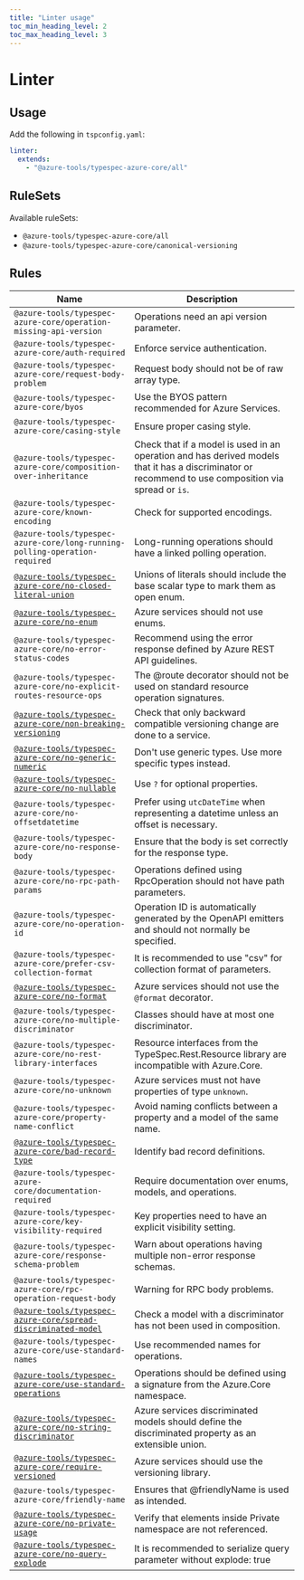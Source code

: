 ```yaml
---
title: "Linter usage"
toc_min_heading_level: 2
toc_max_heading_level: 3
---
```


# Linter

## Usage

Add the following in `tspconfig.yaml`:

```yaml
linter:
  extends:
    - "@azure-tools/typespec-azure-core/all"
```

## RuleSets

Available ruleSets:

- `@azure-tools/typespec-azure-core/all`
- `@azure-tools/typespec-azure-core/canonical-versioning`

## Rules

| Name                                                                                                                       | Description                                                                                                                                          |
| -------------------------------------------------------------------------------------------------------------------------- | ---------------------------------------------------------------------------------------------------------------------------------------------------- |
| `@azure-tools/typespec-azure-core/operation-missing-api-version`                                                           | Operations need an api version parameter.                                                                                                            |
| `@azure-tools/typespec-azure-core/auth-required`                                                                           | Enforce service authentication.                                                                                                                      |
| `@azure-tools/typespec-azure-core/request-body-problem`                                                                    | Request body should not be of raw array type.                                                                                                        |
| `@azure-tools/typespec-azure-core/byos`                                                                                    | Use the BYOS pattern recommended for Azure Services.                                                                                                 |
| `@azure-tools/typespec-azure-core/casing-style`                                                                            | Ensure proper casing style.                                                                                                                          |
| `@azure-tools/typespec-azure-core/composition-over-inheritance`                                                            | Check that if a model is used in an operation and has derived models that it has a discriminator or recommend to use composition via spread or `is`. |
| `@azure-tools/typespec-azure-core/known-encoding`                                                                          | Check for supported encodings.                                                                                                                       |
| `@azure-tools/typespec-azure-core/long-running-polling-operation-required`                                                 | Long-running operations should have a linked polling operation.                                                                                      |
| [`@azure-tools/typespec-azure-core/no-closed-literal-union`](/libraries/azure-core/rules/no-closed-literal-union.md)       | Unions of literals should include the base scalar type to mark them as open enum.                                                                    |
| [`@azure-tools/typespec-azure-core/no-enum`](/libraries/azure-core/rules/no-enum.md)                                       | Azure services should not use enums.                                                                                                                 |
| `@azure-tools/typespec-azure-core/no-error-status-codes`                                                                   | Recommend using the error response defined by Azure REST API guidelines.                                                                             |
| `@azure-tools/typespec-azure-core/no-explicit-routes-resource-ops`                                                         | The @route decorator should not be used on standard resource operation signatures.                                                                   |
| [`@azure-tools/typespec-azure-core/non-breaking-versioning`](/libraries/azure-core/rules/non-breaking-versioning.md)       | Check that only backward compatible versioning change are done to a service.                                                                         |
| [`@azure-tools/typespec-azure-core/no-generic-numeric`](/libraries/azure-core/rules/no-generic-numeric.md)                 | Don't use generic types. Use more specific types instead.                                                                                            |
| [`@azure-tools/typespec-azure-core/no-nullable`](/libraries/azure-core/rules/no-nullable.md)                               | Use `?` for optional properties.                                                                                                                     |
| `@azure-tools/typespec-azure-core/no-offsetdatetime`                                                                       | Prefer using `utcDateTime` when representing a datetime unless an offset is necessary.                                                               |
| `@azure-tools/typespec-azure-core/no-response-body`                                                                        | Ensure that the body is set correctly for the response type.                                                                                         |
| `@azure-tools/typespec-azure-core/no-rpc-path-params`                                                                      | Operations defined using RpcOperation should not have path parameters.                                                                               |
| `@azure-tools/typespec-azure-core/no-operation-id`                                                                         | Operation ID is automatically generated by the OpenAPI emitters and should not normally be specified.                                                |
| `@azure-tools/typespec-azure-core/prefer-csv-collection-format`                                                            | It is recommended to use "csv" for collection format of parameters.                                                                                  |
| [`@azure-tools/typespec-azure-core/no-format`](/libraries/azure-core/rules/prevent-format.md)                              | Azure services should not use the `@format` decorator.                                                                                               |
| `@azure-tools/typespec-azure-core/no-multiple-discriminator`                                                               | Classes should have at most one discriminator.                                                                                                       |
| `@azure-tools/typespec-azure-core/no-rest-library-interfaces`                                                              | Resource interfaces from the TypeSpec.Rest.Resource library are incompatible with Azure.Core.                                                        |
| `@azure-tools/typespec-azure-core/no-unknown`                                                                              | Azure services must not have properties of type `unknown`.                                                                                           |
| `@azure-tools/typespec-azure-core/property-name-conflict`                                                                  | Avoid naming conflicts between a property and a model of the same name.                                                                              |
| [`@azure-tools/typespec-azure-core/bad-record-type`](/libraries/azure-core/rules/bad-record-type.md)                       | Identify bad record definitions.                                                                                                                     |
| `@azure-tools/typespec-azure-core/documentation-required`                                                                  | Require documentation over enums, models, and operations.                                                                                            |
| `@azure-tools/typespec-azure-core/key-visibility-required`                                                                 | Key properties need to have an explicit visibility setting.                                                                                          |
| `@azure-tools/typespec-azure-core/response-schema-problem`                                                                 | Warn about operations having multiple non-error response schemas.                                                                                    |
| `@azure-tools/typespec-azure-core/rpc-operation-request-body`                                                              | Warning for RPC body problems.                                                                                                                       |
| [`@azure-tools/typespec-azure-core/spread-discriminated-model`](/libraries/azure-core/rules/spread-discriminated-model.md) | Check a model with a discriminator has not been used in composition.                                                                                 |
| `@azure-tools/typespec-azure-core/use-standard-names`                                                                      | Use recommended names for operations.                                                                                                                |
| [`@azure-tools/typespec-azure-core/use-standard-operations`](/libraries/azure-core/rules/use-standard-operations.md)       | Operations should be defined using a signature from the Azure.Core namespace.                                                                        |
| [`@azure-tools/typespec-azure-core/no-string-discriminator`](/libraries/azure-core/rules/no-string-discriminator.md)       | Azure services discriminated models should define the discriminated property as an extensible union.                                                 |
| [`@azure-tools/typespec-azure-core/require-versioned`](/libraries/azure-core/rules/require-versioned.md)                   | Azure services should use the versioning library.                                                                                                    |
| `@azure-tools/typespec-azure-core/friendly-name`                                                                           | Ensures that @friendlyName is used as intended.                                                                                                      |
| [`@azure-tools/typespec-azure-core/no-private-usage`](/libraries/azure-core/rules/no-private-usage.md)                     | Verify that elements inside Private namespace are not referenced.                                                                                    |
| [`@azure-tools/typespec-azure-core/no-query-explode`](/libraries/azure-core/rules/no-query-explode.md)                     | It is recommended to serialize query parameter without explode: true                                                                                 |
